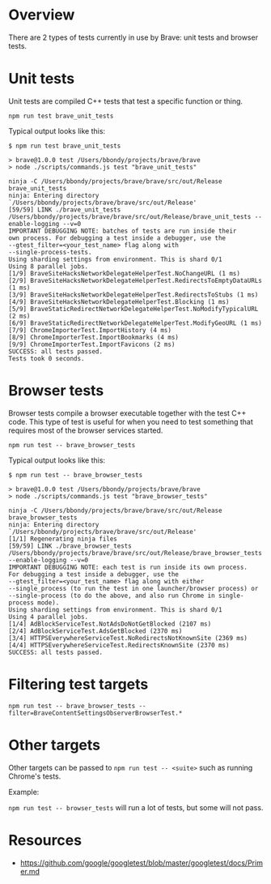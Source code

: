 # Overview

There are 2 types of tests currently in use by Brave: unit tests and browser tests.

# Unit tests

Unit tests are compiled C++ tests that test a specific function or thing.

```
npm run test brave_unit_tests
```

Typical output looks like this:


```
$ npm run test brave_unit_tests

> brave@1.0.0 test /Users/bbondy/projects/brave/brave
> node ./scripts/commands.js test "brave_unit_tests"

ninja -C /Users/bbondy/projects/brave/brave/src/out/Release brave_unit_tests
ninja: Entering directory `/Users/bbondy/projects/brave/brave/src/out/Release'
[59/59] LINK ./brave_unit_tests
/Users/bbondy/projects/brave/brave/src/out/Release/brave_unit_tests --enable-logging --v=0
IMPORTANT DEBUGGING NOTE: batches of tests are run inside their
own process. For debugging a test inside a debugger, use the
--gtest_filter=<your_test_name> flag along with
--single-process-tests.
Using sharding settings from environment. This is shard 0/1
Using 8 parallel jobs.
[1/9] BraveSiteHacksNetworkDelegateHelperTest.NoChangeURL (1 ms)
[2/9] BraveSiteHacksNetworkDelegateHelperTest.RedirectsToEmptyDataURLs (1 ms)
[3/9] BraveSiteHacksNetworkDelegateHelperTest.RedirectsToStubs (1 ms)
[4/9] BraveSiteHacksNetworkDelegateHelperTest.Blocking (1 ms)
[5/9] BraveStaticRedirectNetworkDelegateHelperTest.NoModifyTypicalURL (2 ms)
[6/9] BraveStaticRedirectNetworkDelegateHelperTest.ModifyGeoURL (1 ms)
[7/9] ChromeImporterTest.ImportHistory (4 ms)
[8/9] ChromeImporterTest.ImportBookmarks (4 ms)
[9/9] ChromeImporterTest.ImportFavicons (2 ms)
SUCCESS: all tests passed.
Tests took 0 seconds.
```

# Browser tests

Browser tests compile a browser executable together with the test C++ code.  This type of test is useful for when you need to test something that requires most of the browser services started.

```
npm run test -- brave_browser_tests
```

Typical output looks like this:

```
$ npm run test -- brave_browser_tests

> brave@1.0.0 test /Users/bbondy/projects/brave/brave
> node ./scripts/commands.js test "brave_browser_tests"

ninja -C /Users/bbondy/projects/brave/brave/src/out/Release brave_browser_tests
ninja: Entering directory `/Users/bbondy/projects/brave/brave/src/out/Release'
[1/1] Regenerating ninja files
[59/59] LINK ./brave_browser_tests
/Users/bbondy/projects/brave/brave/src/out/Release/brave_browser_tests --enable-logging --v=0
IMPORTANT DEBUGGING NOTE: each test is run inside its own process.
For debugging a test inside a debugger, use the
--gtest_filter=<your_test_name> flag along with either
--single_process (to run the test in one launcher/browser process) or
--single-process (to do the above, and also run Chrome in single-process mode).
Using sharding settings from environment. This is shard 0/1
Using 4 parallel jobs.
[1/4] AdBlockServiceTest.NotAdsDoNotGetBlocked (2107 ms)
[2/4] AdBlockServiceTest.AdsGetBlocked (2370 ms)
[3/4] HTTPSEverywhereServiceTest.NoRedirectsNotKnownSite (2369 ms)
[4/4] HTTPSEverywhereServiceTest.RedirectsKnownSite (2370 ms)
SUCCESS: all tests passed.
```
# Filtering test targets

`npm run test -- brave_browser_tests --filter=BraveContentSettingsObserverBrowserTest.*`

# Other targets

Other targets can be passed to `npm run test -- <suite>` such as running Chrome's tests.

Example:

`npm run test -- browser_tests` will run a lot of tests, but some will not pass.

# Resources

- https://github.com/google/googletest/blob/master/googletest/docs/Primer.md